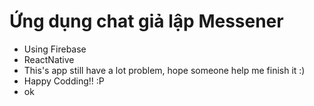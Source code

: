 # Ứng dụng chat giả lập Messener 
- Using Firebase
- ReactNative
- This's app still have a lot problem, hope someone help me finish it :)
- Happy Codding!! :P
- ok 